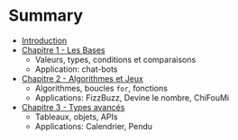 # Summary

* [Introduction](README.md)
* [Chapitre 1 - Les Bases](1.md)
    - Valeurs, types, conditions et comparaisons
    - Application: chat-bots
* [Chapitre 2 - Algorithmes et Jeux](2.md)
    - Algorithmes, boucles `for`, fonctions
    - Applications: FizzBuzz, Devine le nombre, ChiFouMi
* [Chapitre 3 - Types avancés](3.md)
    - Tableaux, objets, APIs
    - Applications: Calendrier, Pendu
